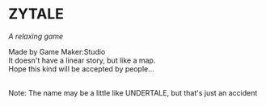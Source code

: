 # ZYTALE
_A relaxing game_<br>

Made by Game Maker:Studio<br>
It doesn't have a linear story, but like a map.<br>
Hope this kind will be accepted by  people...<br>

<br>
Note: The name may be a little like UNDERTALE, but that's just an accident
